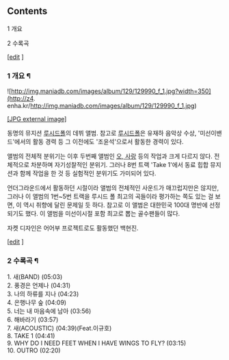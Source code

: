 ## Contents

    

1 개요

2 수록곡

[[edit](http://rigvedawiki.net/r1/wiki.php/Lucid%20Fall?action=edit&section=1)
]

### 1 개요 ¶

![http://img.maniadb.com/images/album/129/129990_f_1.jpg?width=350](http://z4.
enha.kr/http://img.maniadb.com/images/album/129/129990_f_1.jpg)

[[JPG external image]](http://img.maniadb.com/images/album/129/129990_f_1.jpg)

  

동명의 뮤지션 [루시드폴](%EB%A3%A8%EC%8B%9C%EB%93%9C%ED%8F%B4.md)의 데뷔 앨범. 참고로
[루시드폴](%EB%A3%A8%EC%8B%9C%EB%93%9C%ED%8F%B4.md)은 유재하 음악상 수상, '미선이밴드'에서의 활동
경력 등 그 이전에도 '조윤석'으로서 활동한 경력이 있다.

  

앨범의 전체적 분위기는 이후 두번째 앨범인 [오, 사랑](%EC%98%A4%2C%20%EC%82%AC%EB%9E%91.md) 등의
작업과 크게 다르지 않다. 전체적으로 차분하며 자기성찰적인 분위기. 그러나 8번 트랙 'Take 1'에서 동료 힙합 뮤지션과 함께 작업을 한
것 등 실험적인 분위기도 가미되어 있다.

  

언더그라운드에서 활동하던 시절이라 앨범의 전체적인 사운드가 매끄럽지만은 않지만, 그러나 이 앨범의 1번~5번 트랙을 루시드 폴 최고의
곡들이라 평가하는 쪽도 있는 걸 보면, 이 역시 취향에 달린 문제일 듯 하다. 참고로 이 앨범은 대한민국 100대 명반에 선정되기도 했다.
이 앨범을 미선이시절 포함 최고로 뽑는 골수팬들이 많다.

  

자켓 디자인은 어어부 프로젝트로도 활동했던 백현진.

[[edit](http://rigvedawiki.net/r1/wiki.php/Lucid%20Fall?action=edit&section=2)
]

### 2 수록곡 ¶

  
  

1\. 새(BAND) (05:03)  
2\. 풍경은 언제나 (04:31)  
3\. 나의 하류를 지나 (04:23)  
4\. 은행나무 숲 (04:09)  
5\. 너는 내 마음속에 남아 (03:56)  
6\. 해바라기 (03:57)  
7\. 새(ACOUSTIC) (04:39)(Feat.이규호)  
8\. TAKE 1 (04:41)  
9\. WHY DO I NEED FEET WHEN I HAVE WINGS TO FLY? (03:15)  
10\. OUTRO (02:20)  

